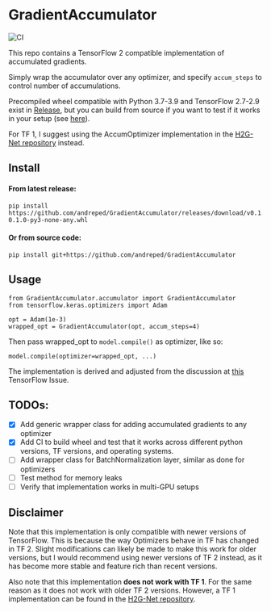 # GradientAccumulator

![CI](https://github.com/andreped/GradientAccumulator/workflows/CI/badge.svg)

This repo contains a TensorFlow 2 compatible implementation of accumulated gradients.

Simply wrap the accumulator over any optimizer, and specify `accum_steps` to control number of accumulations.

Precompiled wheel compatible with Python 3.7-3.9 and TensorFlow 2.7-2.9 exist in [Release](https://github.com/andreped/GradientAccumulator/releases/tag/v0.1.0),
but you can build from source if you want to test if it works in your setup (see [here](https://github.com/andreped/GradientAccumulator#or-from-source-code)).

For TF 1, I suggest using the AccumOptimizer implementation in the [H2G-Net repository](https://github.com/andreped/H2G-Net/blob/main/src/utils/accum_optimizers.py#L139) instead.

## Install

#### From latest release:
```
pip install https://github.com/andreped/GradientAccumulator/releases/download/v0.1.0/GradientAccumulator-0.1.0-py3-none-any.whl
```

#### Or from source code:
```
pip install git+https://github.com/andreped/GradientAccumulator
```

## Usage

```
from GradientAccumulator.accumulator import GradientAccumulator
from tensorflow.keras.optimizers import Adam

opt = Adam(1e-3)
wrapped_opt = GradientAccumulator(opt, accum_steps=4)
```

Then pass wrapped_opt to `model.compile()` as optimizer, like so:
```
model.compile(optimizer=wrapped_opt, ...)
```

The implementation is derived and adjusted from the discussion at [this](https://github.com/tensorflow/addons/issues/2260#issuecomment-1136967629) TensorFlow Issue.

## TODOs:
- [x] Add generic wrapper class for adding accumulated gradients to any optimizer
- [x] Add CI to build wheel and test that it works across different python versions, TF versions, and operating systems.
- [ ] Add wrapper class for BatchNormalization layer, similar as done for optimizers
- [ ] Test method for memory leaks
- [ ] Verify that implementation works in multi-GPU setups

## Disclaimer
Note that this implementation is only compatible with newer versions of TensorFlow. This is because the way Optimizers behave in TF
has changed in TF 2. Slight modifications can likely be made to make this work for older versions, but I would recommend using
newer versions of TF 2 instead, as it has become more stable and feature rich than recent versions.

Also note that this implementation **does not work with TF 1**. For the same reason as it does not work with older TF 2 versions.
However, a TF 1 implementation can be found in the [H2G-Net repository](https://github.com/andreped/H2G-Net/blob/main/src/utils/accum_optimizers.py#L139).